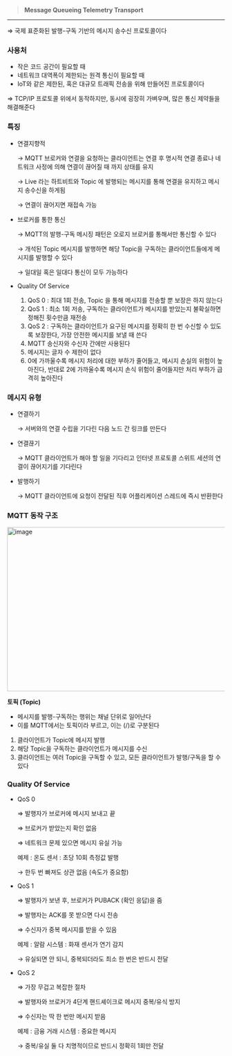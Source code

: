 > **Message Queueing Telemetry Transport**
> 

---

⇒ 국제 표준화된 발행-구독 기반의 메시지 송수신 프로토콜이다

### 사용처

- 작은 코드 공간이 필요할 때
- 네트워크 대역폭이 제한되는 원격 통신이 필요할 때
- IoT와 같은 제한된, 혹은 대규모 트래픽 전송을 위해 만들어진 프로토콜이다

⇒ TCP/IP 프로토콜 위에서 동작하지만, 동시에 굉장히 가벼우며, 많은 통신 제약들을 해결해준다

### 특징

- 연결지향적
    
    → MQTT 브로커와 연결을 요청하는 클라이언트는 연결 후 명시적 연결 종료나 네트워크 사정에 의해 연결이 끊어질 때 까지 상태를 유지
    
    → Live 라는 하트비트와 Topic 에 발행되는 메시지를 통해 연결을 유지하고 메시지 송수신을 하게됨
    
    → 연결이 끊어지면 재접속 가능
    
- 브로커를 통한 통신
    
    → MQTT의 발행-구독 메시징 패턴은 오로지 브로커를 통해서만 통신할 수 있다
    
    → 개석된 Topic 메시지를 발행하면 해당 Topic을 구독하는 클라이언트들에게 메시지를 발행할 수 있다
    
    → 일대일 혹은 일대다 통신이 모두 가능하다
    
- Quality Of Service
    1. QoS 0 : 최대 1회 전송, Topic 을 통해 메시지를 전송할 뿐 보장은 하지 않는다
    2. QoS 1 : 최소 1회 저송, 구독하는 클라이언트가 메시지를 받았는지 불확실하면 정해진 횟수만큼 재전송 
    3. QoS 2 : 구독하는 클라이언트가 요구된 메시지를 정확히 한 번 수신할 수 있도록 보장한다, 가장 안전한 메시지를 보낼 때 쓴다
    4. MQTT 송신자와 수신자 간에만 사용된다
    5. 메시지는 글자 수 제한이 없다
    6. 0에 가까울수록 메시지 처리에 대한 부하가 줄어들고, 메시지 손실의 위험이 높아진다, 반대로 2에 가까울수록 메시지 손식 위험이 줄어들지만 처리 부하가 급격히 높아진다

### 메시지 유형

- 연결하기
    
    → 서버와의 연결 수립을 기다린 다음 노드 간 링크를 만든다
    
- 연결끊기
    
    → MQTT 클라이언트가 해야 할 일을 기다리고 인터넷 프로토콜 스위트 세션의 연결이 끊어지기를 기다린다
    
- 발행하기
    
    → MQTT 클라이언트에 요청이 전달된 직후 어플리케이션 스레드에 즉시 반환한다
    

### MQTT 동작 구조

<img width="947" height="380" alt="image" src="https://github.com/user-attachments/assets/a494dec5-6e2b-496a-9e75-06fbedef5154" />

**토픽 (Topic)**

- 메시지를 발행-구독하는 행위는 채널 단위로 일어난다
- 이를 MQTT에서는 토픽이라 부르고, 이는 (/)로 구분된다

1. 클라이언트가 Topic에 메시지 발행
2. 해당 Topic을 구독하는 클라이언트가 메시지를 수신
3. 클라이언트는 여러 Topic을 구독할 수 있고, 모든 클라이언트가 발행/구독을 할 수 있다

### Quality Of Service

- QoS 0
    
    ⇒ 발행자가 브로커에 메시지 보내고 끝
    
    ⇒ 브로커가 받았는지 확인 없음
    
    ⇒ 네트워크 문제 있으면 메시지 유실 가능
    
    예제 : 온도 센서 : 초당 10회 측정값 발행
    
    → 한두 번 빠져도 상관 없음 (속도가 중요함)
    
- QoS 1
    
    ⇒ 발행자가 보낸 후, 브로커가 PUBACK (확인 응답)을 줌 
    
    ⇒ 발행자는 ACK를 못 받으면 다시 전송
    
    ⇒ 수신자가 중복 메시지를 받을 수 있음
    
    예제 : 알람 시스템 : 화재 센서가 연기 감지 
    
    → 유실되면  안 되니, 중복되더라도 최소 한 번은 반드시 전달
    

- QoS 2
    
    ⇒ 가장 무겁고 복잡한 절차 
    
    ⇒ 발행자와 브로커가 4단계 핸드셰이크로 메시지 중복/유식 방지
    
    ⇒ 수신자는 딱 한 번만 메시지 받음 
    
    예제 : 금융 거래 시스템 : 중요한 메시지
    
    → 중복/유실 둘 다 치명적이므로 반드시 정확히 1회만 전달
